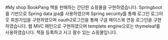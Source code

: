 #My shop BookPang
책을 판매하는 간단한 쇼핑몰을 구현하였습니다.
Springboot를 기반으로 Spring data jpa를 사용하였으며 Spring security를 통해 로그인 로그아웃 회원가입을 구현하였으며 oauth2로그인을 통해 구글 페이스북 연동 로그인을 구현하였습니다.
웹 MVC 패턴으로 구현하였으며 templete engine으로는 thymeleaf를 사용하였습니다. 
책을 등록하고 사고 팔수 있는 쇼핑몰입니다.
